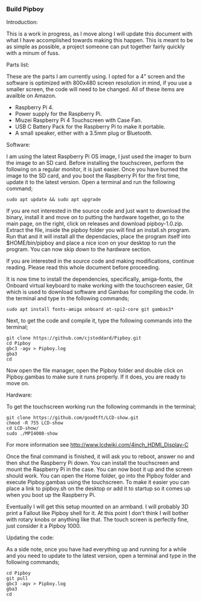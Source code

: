 ### Build Pipboy

Introduction:

This is a work in progress, as I move along I will update this document with what I have accomplished towards making this happen. This is meant to be as simple as possible, a project someone can put together fairly quickly with a minum of fuss.

Parts list:

These are the parts I am currently using. I opted for a 4" screen and the software is optimized with 800x480 screen resolution in mind, if you use a smaller screen, the code will need to be changed. All of these items are availble on Amazon.

- Raspberry Pi 4.
- Power supply for the Raspberry Pi.
- Miuzei Raspberry Pi 4 Touchscreen with Case Fan.
- USB C Battery Pack for the Raspberry Pi to make it portable.
- A small speaker, either with a 3.5mm plug or Bluetooth.

Software:

I am using the latest Raspberry Pi OS image, I just used the imager to burn the image to an SD card. Before installing the touchscreen, perform the following on a regular monitor, it is just easier. Once you have burned the image to the SD card, and you boot the Raspberry Pi for the first time, update it to the latest version. Open a terminal and run the following command;

```
sudo apt update && sudo apt upgrade
```

If you are not interested in the source code and just want to download the binary, install it and move on to putting the hardware together, go to the main page, on the right, click on releases and download pipboy-1.0.zip. Extract the file, inside the pipboy folder you will find an install.sh program. Run that and it will install all the dependacies, place the program itself into $HOME/bin/pipboy and place a nice icon on your desktop to run the program. You can now skip down to the hardware section.

If you are interested in the source code and making modifications, continue reading. Please read this whole document before proceeding.

It is now time to install the dependencies, specifically, amiga-fonts, the Onboard virtual keyboard to make working with the touchscreen easier, Git which is used to download software and Gambas for compiling the code. In the terminal and type in the following commands;

```
sudo apt install fonts-amiga onboard at-spi2-core git gambas3*
```

Next, to get the code and compile it, type the following commands into the terminal;

```
git clone https://github.com/cjstoddard/Pipboy.git
cd Pipboy
gbc3 -agv > Pipboy.log
gba3
cd
```
Now open the file manager, open the Pipboy folder and double click on Pipboy.gambas to make sure it runs properly. If it does, you are ready to move on.

Hardware:

To get the touchscreen working run the following commands in the terminal;

```
git clone https://github.com/goodtft/LCD-show.git
chmod -R 755 LCD-show
cd LCD-show/
sudo ./MPI4008-show
```
For more information see http://www.lcdwiki.com/4inch_HDMI_Display-C

Once the final command is finished, it will ask you to reboot, answer no and then shut the Raspberry Pi down. You can install the touchscreen and mount the Raspberry Pi in the case. You can now boot it up and the screen should work. You can open the Home folder, go into the Pipboy folder and execute Pipboy.gambas using the touchscreen. To make it easier you can place a link to pipboy.sh on the desktop or add it to startup so it comes up when you boot up the Raspberry Pi.

Eventually I will get this setup mounted on an armband. I will probably 3D print a Fallout like Pipboy shell for it. At this point I don't think I will bother with rotary knobs or anything like that. The touch screen is perfectly fine, just consider it a Pipboy 1000.

Updating the code:

As a side note, once you have had everything up and running for a while and you need to update to the latest version, open a terminal and type in the following commands;

```
cd Pipboy
git pull
gbc3 -agv > Pipboy.log
gba3
cd
```
